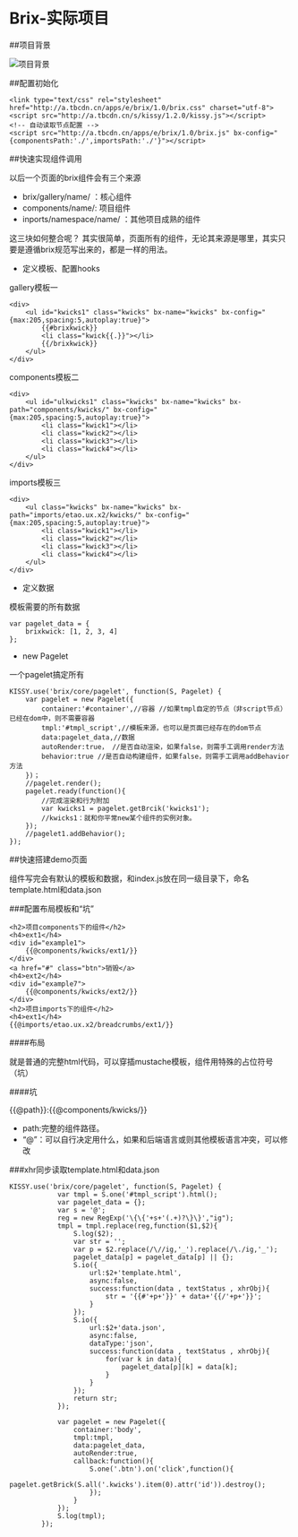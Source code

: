 Brix-实际项目
=========

##项目背景

![项目背景](http://img01.taobaocdn.com/tps/i1/T1DWzOXmxdXXXUBqn8-3663-1304.png)


##配置初始化

    <link type="text/css" rel="stylesheet" href="http://a.tbcdn.cn/apps/e/brix/1.0/brix.css" charset="utf-8">
    <script src="http://a.tbcdn.cn/s/kissy/1.2.0/kissy.js"></script>
    <!-- 自动读取节点配置 -->
    <script src="http://a.tbcdn.cn/apps/e/brix/1.0/brix.js" bx-config="{componentsPath:'./',importsPath:'./'}"></script>


##快速实现组件调用

以后一个页面的brix组件会有三个来源

* brix/gallery/name/ ：核心组件
* components/name/: 项目组件
* inports/namespace/name/ ：其他项目成熟的组件

这三块如何整合呢？
其实很简单，页面所有的组件，无论其来源是哪里，其实只要是遵循brix规范写出来的，都是一样的用法。

* 定义模板、配置hooks

gallery模板一

    <div>
        <ul id="kwicks1" class="kwicks" bx-name="kwicks" bx-config="{max:205,spacing:5,autoplay:true}">
            {{#brixkwick}}
            <li class="kwick{{.}}"></li>
            {{/brixkwick}}
        </ul>
    </div>

components模板二
    
    <div>
        <ul id="ulkwicks1" class="kwicks" bx-name="kwicks" bx-path="components/kwicks/" bx-config="{max:205,spacing:5,autoplay:true}">
            <li class="kwick1"></li>
            <li class="kwick2"></li>
            <li class="kwick3"></li>
            <li class="kwick4"></li>
        </ul>
    </div>
    

imports模板三

    <div>
        <ul class="kwicks" bx-name="kwicks" bx-path="imports/etao.ux.x2/kwicks/" bx-config="{max:205,spacing:5,autoplay:true}">
            <li class="kwick1"></li>
            <li class="kwick2"></li>
            <li class="kwick3"></li>
            <li class="kwick4"></li>
        </ul>
    </div>

* 定义数据

模板需要的所有数据

    var pagelet_data = {
        brixkwick: [1, 2, 3, 4]
    };

* new Pagelet
    
一个pagelet搞定所有

    KISSY.use('brix/core/pagelet', function(S, Pagelet) {
        var pagelet = new Pagelet({
            container:'#container',//容器 //如果tmpl自定的节点（非script节点）已经在dom中，则不需要容器
            tmpl:'#tmpl_script',//模板来源，也可以是页面已经存在的dom节点
            data:pagelet_data,//数据
            autoRender:true， //是否自动渲染，如果false，则需手工调用render方法
            behavior:true //是否自动构建组件，如果false，则需手工调用addBehavior方法
        })；
        //pagelet.render();
        pagelet.ready(function(){
            //完成渲染和行为附加
            var kwicks1 = pagelet.getBrcik('kwicks1');
            //kwicks1：就和你平常new某个组件的实例对象。
        });
        //pagelet1.addBehavior();
    });


##快速搭建demo页面

组件写完会有默认的模板和数据，和index.js放在同一级目录下，命名template.html和data.json

###配置布局模板和“坑”

    <h2>项目components下的组件</h2>
    <h4>ext1</h4>
    <div id="example1">
        {{@components/kwicks/ext1/}}
    </div>
    <a href="#" class="btn">销毁</a>
    <h4>ext2</h4>
    <div id="example7">
        {{@components/kwicks/ext2/}}
    </div>
    <h2>项目imports下的组件</h2>
    <h4>ext1</h4>
    {{@imports/etao.ux.x2/breadcrumbs/ext1/}}


####布局

就是普通的完整html代码，可以穿插mustache模板，组件用特殊的占位符号（坑）

####坑

{{@path}}:{{@components/kwicks/}}

* path:完整的组件路径。
* “@”：可以自行决定用什么，如果和后端语言或则其他模板语言冲突，可以修改


###xhr同步读取template.html和data.json


    KISSY.use('brix/core/pagelet', function(S, Pagelet) {
                var tmpl = S.one('#tmpl_script').html();
                var pagelet_data = {};
                var s = '@';
                reg = new RegExp('\{\{'+s+'(.+)?\}\}',"ig");
                tmpl = tmpl.replace(reg,function($1,$2){
                    S.log($2);
                    var str = '';
                    var p = $2.replace(/\//ig,'_').replace(/\./ig,'_');
                    pagelet_data[p] = pagelet_data[p] || {};
                    S.io({
                        url:$2+'template.html',
                        async:false,
                        success:function(data , textStatus , xhrObj){
                            str = '{{#'+p+'}}' + data+'{{/'+p+'}}';
                        }
                    });
                    S.io({
                        url:$2+'data.json',
                        async:false,
                        dataType:'json',
                        success:function(data , textStatus , xhrObj){
                            for(var k in data){
                                pagelet_data[p][k] = data[k];
                            }
                        }
                    });
                    return str;
                });

                var pagelet = new Pagelet({
                    container:'body',
                    tmpl:tmpl,
                    data:pagelet_data,
                    autoRender:true,
                    callback:function(){
                        S.one('.btn').on('click',function(){
                            pagelet.getBrick(S.all('.kwicks').item(0).attr('id')).destroy();
                        });
                    }
                });
                S.log(tmpl);
            });







